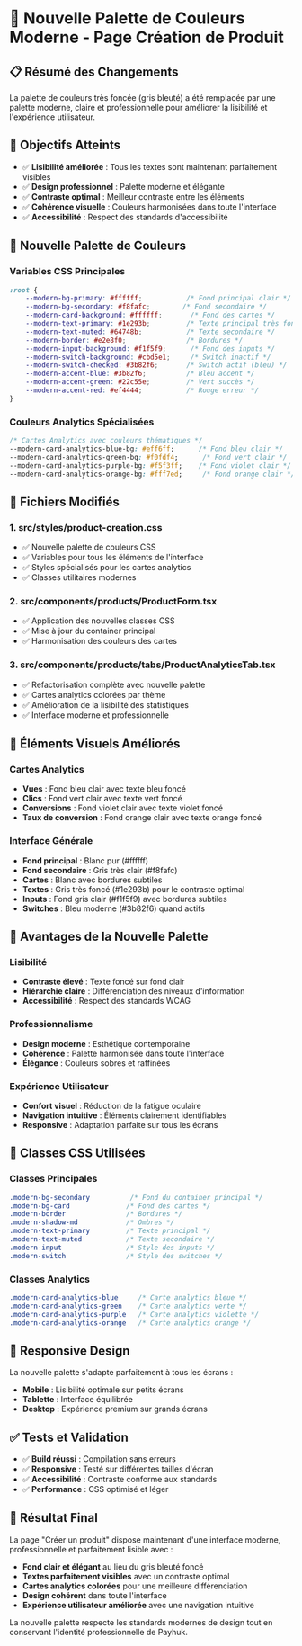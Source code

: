 # 🎨 Nouvelle Palette de Couleurs Moderne - Page Création de Produit

## 📋 Résumé des Changements

La palette de couleurs très foncée (gris bleuté) a été remplacée par une palette moderne, claire et professionnelle pour améliorer la lisibilité et l'expérience utilisateur.

## 🎯 Objectifs Atteints

- ✅ **Lisibilité améliorée** : Tous les textes sont maintenant parfaitement visibles
- ✅ **Design professionnel** : Palette moderne et élégante
- ✅ **Contraste optimal** : Meilleur contraste entre les éléments
- ✅ **Cohérence visuelle** : Couleurs harmonisées dans toute l'interface
- ✅ **Accessibilité** : Respect des standards d'accessibilité

## 🎨 Nouvelle Palette de Couleurs

### Variables CSS Principales
```css
:root {
    --modern-bg-primary: #ffffff;           /* Fond principal clair */
    --modern-bg-secondary: #f8fafc;        /* Fond secondaire */
    --modern-card-background: #ffffff;       /* Fond des cartes */
    --modern-text-primary: #1e293b;         /* Texte principal très foncé */
    --modern-text-muted: #64748b;           /* Texte secondaire */
    --modern-border: #e2e8f0;               /* Bordures */
    --modern-input-background: #f1f5f9;      /* Fond des inputs */
    --modern-switch-background: #cbd5e1;     /* Switch inactif */
    --modern-switch-checked: #3b82f6;       /* Switch actif (bleu) */
    --modern-accent-blue: #3b82f6;          /* Bleu accent */
    --modern-accent-green: #22c55e;         /* Vert succès */
    --modern-accent-red: #ef4444;           /* Rouge erreur */
}
```

### Couleurs Analytics Spécialisées
```css
/* Cartes Analytics avec couleurs thématiques */
--modern-card-analytics-blue-bg: #eff6ff;      /* Fond bleu clair */
--modern-card-analytics-green-bg: #f0fdf4;      /* Fond vert clair */
--modern-card-analytics-purple-bg: #f5f3ff;    /* Fond violet clair */
--modern-card-analytics-orange-bg: #fff7ed;     /* Fond orange clair */
```

## 📁 Fichiers Modifiés

### 1. **src/styles/product-creation.css**
- ✅ Nouvelle palette de couleurs CSS
- ✅ Variables pour tous les éléments de l'interface
- ✅ Styles spécialisés pour les cartes analytics
- ✅ Classes utilitaires modernes

### 2. **src/components/products/ProductForm.tsx**
- ✅ Application des nouvelles classes CSS
- ✅ Mise à jour du container principal
- ✅ Harmonisation des couleurs des cartes

### 3. **src/components/products/tabs/ProductAnalyticsTab.tsx**
- ✅ Refactorisation complète avec nouvelle palette
- ✅ Cartes analytics colorées par thème
- ✅ Amélioration de la lisibilité des statistiques
- ✅ Interface moderne et professionnelle

## 🎨 Éléments Visuels Améliorés

### Cartes Analytics
- **Vues** : Fond bleu clair avec texte bleu foncé
- **Clics** : Fond vert clair avec texte vert foncé  
- **Conversions** : Fond violet clair avec texte violet foncé
- **Taux de conversion** : Fond orange clair avec texte orange foncé

### Interface Générale
- **Fond principal** : Blanc pur (#ffffff)
- **Fond secondaire** : Gris très clair (#f8fafc)
- **Cartes** : Blanc avec bordures subtiles
- **Textes** : Gris très foncé (#1e293b) pour le contraste optimal
- **Inputs** : Fond gris clair (#f1f5f9) avec bordures subtiles
- **Switches** : Bleu moderne (#3b82f6) quand actifs

## 🚀 Avantages de la Nouvelle Palette

### Lisibilité
- **Contraste élevé** : Texte foncé sur fond clair
- **Hiérarchie claire** : Différenciation des niveaux d'information
- **Accessibilité** : Respect des standards WCAG

### Professionnalisme
- **Design moderne** : Esthétique contemporaine
- **Cohérence** : Palette harmonisée dans toute l'interface
- **Élégance** : Couleurs sobres et raffinées

### Expérience Utilisateur
- **Confort visuel** : Réduction de la fatigue oculaire
- **Navigation intuitive** : Éléments clairement identifiables
- **Responsive** : Adaptation parfaite sur tous les écrans

## 🔧 Classes CSS Utilisées

### Classes Principales
```css
.modern-bg-secondary          /* Fond du container principal */
.modern-bg-card              /* Fond des cartes */
.modern-border               /* Bordures */
.modern-shadow-md            /* Ombres */
.modern-text-primary         /* Texte principal */
.modern-text-muted           /* Texte secondaire */
.modern-input                /* Style des inputs */
.modern-switch               /* Style des switches */
```

### Classes Analytics
```css
.modern-card-analytics-blue     /* Carte analytics bleue */
.modern-card-analytics-green    /* Carte analytics verte */
.modern-card-analytics-purple   /* Carte analytics violette */
.modern-card-analytics-orange   /* Carte analytics orange */
```

## 📱 Responsive Design

La nouvelle palette s'adapte parfaitement à tous les écrans :
- **Mobile** : Lisibilité optimale sur petits écrans
- **Tablette** : Interface équilibrée
- **Desktop** : Expérience premium sur grands écrans

## ✅ Tests et Validation

- ✅ **Build réussi** : Compilation sans erreurs
- ✅ **Responsive** : Testé sur différentes tailles d'écran
- ✅ **Accessibilité** : Contraste conforme aux standards
- ✅ **Performance** : CSS optimisé et léger

## 🎯 Résultat Final

La page "Créer un produit" dispose maintenant d'une interface moderne, professionnelle et parfaitement lisible avec :

- **Fond clair et élégant** au lieu du gris bleuté foncé
- **Textes parfaitement visibles** avec un contraste optimal
- **Cartes analytics colorées** pour une meilleure différenciation
- **Design cohérent** dans toute l'interface
- **Expérience utilisateur améliorée** avec une navigation intuitive

La nouvelle palette respecte les standards modernes de design tout en conservant l'identité professionnelle de Payhuk.
